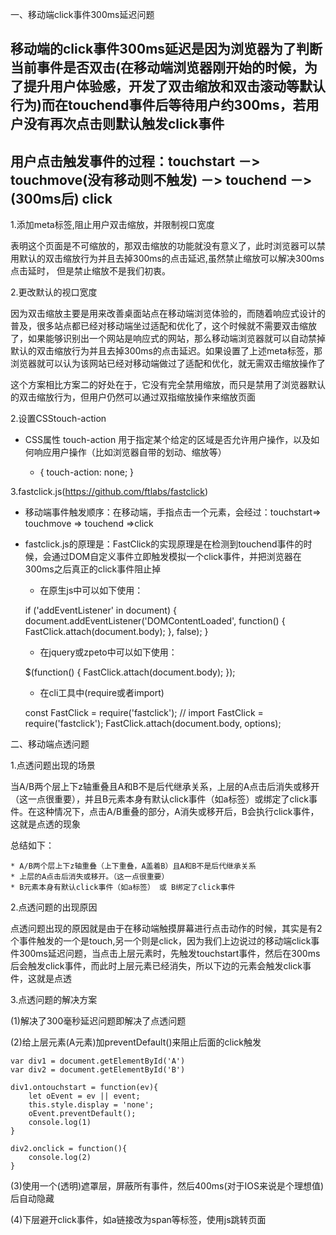 一、移动端click事件300ms延迟问题

## 移动端的click事件300ms延迟是因为浏览器为了判断当前事件是否双击(在移动端浏览器刚开始的时候，为了提升用户体验感，开发了双击缩放和双击滚动等默认行为)而在touchend事件后等待用户约300ms，若用户没有再次点击则默认触发click事件

## 用户点击触发事件的过程：touchstart －> touchmove(没有移动则不触发) －> touchend －>(300ms后) click

1.添加meta标签,阻止用户双击缩放，并限制视口宽度

  <meta name="viewport" content="width=device-width,initial-scale=1,minimum-scale=1,maximum-scale=1,user-scalable=no"/>

  表明这个页面是不可缩放的，那双击缩放的功能就没有意义了，此时浏览器可以禁用默认的双击缩放行为并且去掉300ms的点击延迟,虽然禁止缩放可以解决300ms点击延时， 但是禁止缩放不是我们初衷。

2.更改默认的视口宽度

  <meta name="viewport" content="width=device-width">

  因为双击缩放主要是用来改善桌面站点在移动端浏览体验的，而随着响应式设计的普及，很多站点都已经对移动端坐过适配和优化了，这个时候就不需要双击缩放了，如果能够识别出一个网站是响应式的网站，那么移动端浏览器就可以自动禁掉默认的双击缩放行为并且去掉300ms的点击延迟。如果设置了上述meta标签，那浏览器就可以认为该网站已经对移动端做过了适配和优化，就无需双击缩放操作了

  这个方案相比方案二的好处在于，它没有完全禁用缩放，而只是禁用了浏览器默认的双击缩放行为，但用户仍然可以通过双指缩放操作来缩放页面


2.设置CSStouch-action

   * CSS属性 touch-action 用于指定某个给定的区域是否允许用户操作，以及如何响应用户操作（比如浏览器自带的划动、缩放等）
	
	   * {
		  touch-action: none;
		}

3.fastclick.js(https://github.com/ftlabs/fastclick)

   * 移动端事件触发顺序：在移动端，手指点击一个元素，会经过：touchstart=> touchmove => touchend =>click
   
   * fastclick.js的原理是：FastClick的实现原理是在检测到touchend事件的时候，会通过DOM自定义事件立即触发模拟一个click事件，并把浏览器在300ms之后真正的click事件阻止掉

        * 在原生js中可以如下使用：

        if ('addEventListener' in document) {
		    document.addEventListener('DOMContentLoaded', function() {
		        FastClick.attach(document.body);
		    }, false);
		}
		
        * 在jquery或zpeto中可以如下使用：

		$(function() {
		    FastClick.attach(document.body);
		});
				     

        * 在cli工具中(require或者import)

        const FastClick = require('fastclick');
		// import FastClick = require('fastclick');
		FastClick.attach(document.body, options);
		
二、移动端点透问题

1.点透问题出现的场景

当A/B两个层上下z轴重叠且A和B不是后代继承关系，上层的A点击后消失或移开（这一点很重要），并且B元素本身有默认click事件（如a标签）或绑定了click事件。在这种情况下，点击A/B重叠的部分，A消失或移开后，B会执行click事件，这就是点透的现象

总结如下：

    * A/B两个层上下z轴重叠（上下重叠，A盖着B）且A和B不是后代继承关系
    * 上层的A点击后消失或移开。（这一点很重要）
    * B元素本身有默认click事件（如a标签） 或 B绑定了click事件

2.点透问题的出现原因

点透问题出现的原因就是由于在移动端触摸屏幕进行点击动作的时候，其实是有2个事件触发的一个是touch,另一个则是click，因为我们上边说过的移动端click事件300ms延迟问题，当点击上层元素时，先触发touchstart事件，然后在300ms后会触发click事件，而此时上层元素已经消失，所以下边的元素会触发click事件，这就是点透

3.点透问题的解决方案

(1)解决了300毫秒延迟问题即解决了点透问题

(2)给上层元素(A元素)加preventDefault()来阻止后面的click触发

	var div1 = document.getElementById('A')
	var div2 = document.getElementById('B')
	
	div1.ontouchstart = function(ev){
	    let oEvent = ev || event;
	    this.style.display = 'none';
	    oEvent.preventDefault();
	    console.log(1)
	}
	
	div2.onclick = function(){
	    console.log(2)
	}

(3)使用一个(透明)遮罩层，屏蔽所有事件，然后400ms(对于IOS来说是个理想值)后自动隐藏

(4)下层避开click事件，如a链接改为span等标签，使用js跳转页面
  





